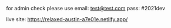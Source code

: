 for admin check please use 
email: test@test.com
pass: #2021dev

live site: https://relaxed-austin-a7e01e.netlify.app/

